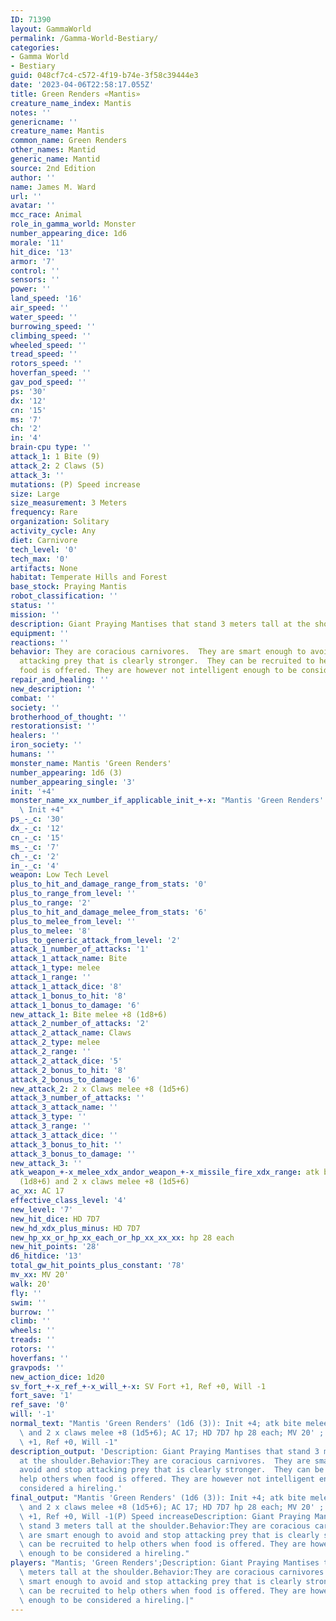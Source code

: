 ```yaml
---
ID: 71390
layout: GammaWorld
permalink: /Gamma-World-Bestiary/
categories:
- Gamma World
- Bestiary
guid: 048cf7c4-c572-4f19-b74e-3f58c39444e3
date: '2023-04-06T22:58:17.055Z'
title: Green Renders «Mantis»
creature_name_index: Mantis
notes: ''
genericname: ''
creature_name: Mantis
common_name: Green Renders
other_names: Mantid
generic_name: Mantid
source: 2nd Edition
author: ''
name: James M. Ward
url: ''
avatar: ''
mcc_race: Animal
role_in_gamma_world: Monster
number_appearing_dice: 1d6
morale: '11'
hit_dice: '13'
armor: '7'
control: ''
sensors: ''
power: ''
land_speed: '16'
air_speed: ''
water_speed: ''
burrowing_speed: ''
climbing_speed: ''
wheeled_speed: ''
tread_speed: ''
rotors_speed: ''
hoverfan_speed: ''
gav_pod_speed: ''
ps: '30'
dx: '12'
cn: '15'
ms: '7'
ch: '2'
in: '4'
brain-cpu type: ''
attack_1: 1 Bite (9)
attack_2: 2 Claws (5)
attack_3: ''
mutations: (P) Speed increase
size: Large
size_measurement: 3 Meters
frequency: Rare
organization: Solitary
activity_cycle: Any
diet: Carnivore
tech_level: '0'
tech_max: '0'
artifacts: None
habitat: Temperate Hills and Forest
base_stock: Praying Mantis
robot_classification: ''
status: ''
mission: ''
description: Giant Praying Mantises that stand 3 meters tall at the shoulder.
equipment: ''
reactions: ''
behavior: They are coracious carnivores.  They are smart enough to avoid and stop
  attacking prey that is clearly stronger.  They can be recruited to help others when
  food is offered. They are however not intelligent enough to be considered a hireling.
repair_and_healing: ''
new_description: ''
combat: ''
society: ''
brotherhood_of_thought: ''
restorationsist: ''
healers: ''
iron_society: ''
humans: ''
monster_name: Mantis 'Green Renders'
number_appearing: 1d6 (3)
number_appearing_single: '3'
init: '+4'
monster_name_xx_number_if_applicable_init_+-x: "Mantis 'Green Renders' (1d6 (3)):\
  \ Init +4"
ps_-_c: '30'
dx_-_c: '12'
cn_-_c: '15'
ms_-_c: '7'
ch_-_c: '2'
in_-_c: '4'
weapon: Low Tech Level
plus_to_hit_and_damage_range_from_stats: '0'
plus_to_range_from_level: ''
plus_to_range: '2'
plus_to_hit_and_damage_melee_from_stats: '6'
plus_to_melee_from_level: ''
plus_to_melee: '8'
plus_to_generic_attack_from_level: '2'
attack_1_number_of_attacks: '1'
attack_1_attack_name: Bite
attack_1_type: melee
attack_1_range: ''
attack_1_attack_dice: '8'
attack_1_bonus_to_hit: '8'
attack_1_bonus_to_damage: '6'
new_attack_1: Bite melee +8 (1d8+6)
attack_2_number_of_attacks: '2'
attack_2_attack_name: Claws
attack_2_type: melee
attack_2_range: ''
attack_2_attack_dice: '5'
attack_2_bonus_to_hit: '8'
attack_2_bonus_to_damage: '6'
new_attack_2: 2 x Claws melee +8 (1d5+6)
attack_3_number_of_attacks: ''
attack_3_attack_name: ''
attack_3_type: ''
attack_3_range: ''
attack_3_attack_dice: ''
attack_3_bonus_to_hit: ''
attack_3_bonus_to_damage: ''
new_attack_3: ''
atk_weapon_+-x_melee_xdx_andor_weapon_+-x_missile_fire_xdx_range: atk bite melee +8
  (1d8+6) and 2 x claws melee +8 (1d5+6)
ac_xx: AC 17
effective_class_level: '4'
new_level: '7'
new_hit_dice: HD 7D7
new_hd_xdx_plus_minus: HD 7D7
new_hp_xx_or_hp_xx_each_or_hp_xx_xx_xx: hp 28 each
new_hit_points: '28'
d6_hitdice: '13'
total_gw_hit_points_plus_constant: '78'
mv_xx: MV 20'
walk: 20'
fly: ''
swim: ''
burrow: ''
climb: ''
wheels: ''
treads: ''
rotors: ''
hoverfans: ''
gravpods: ''
new_action_dice: 1d20
sv_fort_+-x_ref_+-x_will_+-x: SV Fort +1, Ref +0, Will -1
fort_save: '1'
ref_save: '0'
will: '-1'
normal_text: "Mantis 'Green Renders' (1d6 (3)): Init +4; atk bite melee +8 (1d8+6)\
  \ and 2 x claws melee +8 (1d5+6); AC 17; HD 7D7 hp 28 each; MV 20' ; 1d20; SV Fort\
  \ +1, Ref +0, Will -1"
description_output: 'Description: Giant Praying Mantises that stand 3 meters tall
  at the shoulder.Behavior:They are coracious carnivores.  They are smart enough to
  avoid and stop attacking prey that is clearly stronger.  They can be recruited to
  help others when food is offered. They are however not intelligent enough to be
  considered a hireling.'
final_output: "Mantis 'Green Renders' (1d6 (3)): Init +4; atk bite melee +8 (1d8+6)\
  \ and 2 x claws melee +8 (1d5+6); AC 17; HD 7D7 hp 28 each; MV 20' ; 1d20; SV Fort\
  \ +1, Ref +0, Will -1(P) Speed increaseDescription: Giant Praying Mantises that\
  \ stand 3 meters tall at the shoulder.Behavior:They are coracious carnivores.  They\
  \ are smart enough to avoid and stop attacking prey that is clearly stronger.  They\
  \ can be recruited to help others when food is offered. They are however not intelligent\
  \ enough to be considered a hireling."
players: "Mantis; 'Green Renders';Description: Giant Praying Mantises that stand 3\
  \ meters tall at the shoulder.Behavior:They are coracious carnivores.  They are\
  \ smart enough to avoid and stop attacking prey that is clearly stronger.  They\
  \ can be recruited to help others when food is offered. They are however not intelligent\
  \ enough to be considered a hireling.|"
---
```

</br>